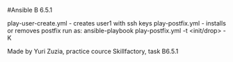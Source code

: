 #Ansible
B 6.5.1

play-user-create.yml  - creates user1 with ssh keys
play-postfix.yml      - installs or removes postfix
run as:
ansible-playbook play-postfix.yml -t <init/drop> -K


Made by Yuri Zuzia, practice cource Skillfactory, task B6.5.1
